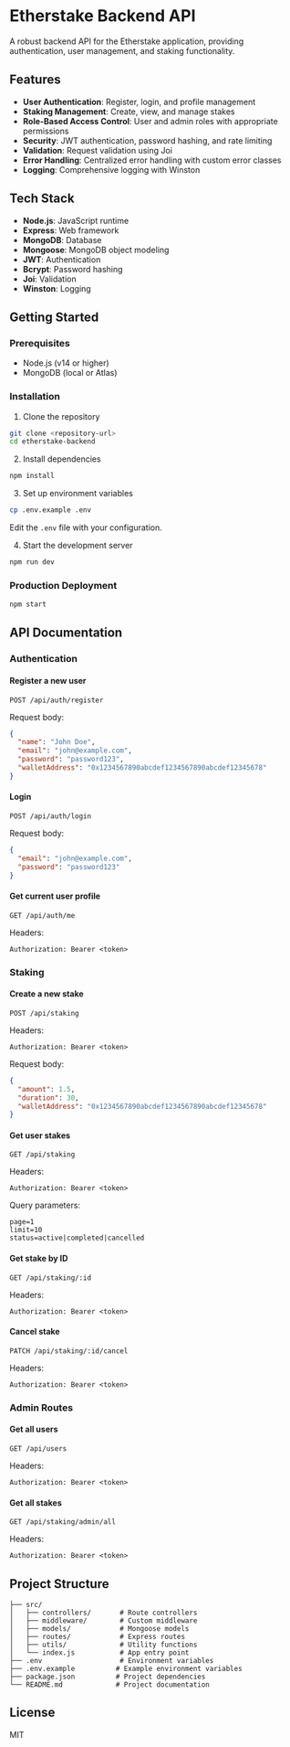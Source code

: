 # Etherstake Backend API

A robust backend API for the Etherstake application, providing authentication, user management, and staking functionality.

## Features

- **User Authentication**: Register, login, and profile management
- **Staking Management**: Create, view, and manage stakes
- **Role-Based Access Control**: User and admin roles with appropriate permissions
- **Security**: JWT authentication, password hashing, and rate limiting
- **Validation**: Request validation using Joi
- **Error Handling**: Centralized error handling with custom error classes
- **Logging**: Comprehensive logging with Winston

## Tech Stack

- **Node.js**: JavaScript runtime
- **Express**: Web framework
- **MongoDB**: Database
- **Mongoose**: MongoDB object modeling
- **JWT**: Authentication
- **Bcrypt**: Password hashing
- **Joi**: Validation
- **Winston**: Logging

## Getting Started

### Prerequisites

- Node.js (v14 or higher)
- MongoDB (local or Atlas)

### Installation

1. Clone the repository

```bash
git clone <repository-url>
cd etherstake-backend
```

2. Install dependencies

```bash
npm install
```

3. Set up environment variables

```bash
cp .env.example .env
```

Edit the `.env` file with your configuration.

4. Start the development server

```bash
npm run dev
```

### Production Deployment

```bash
npm start
```

## API Documentation

### Authentication

#### Register a new user

```
POST /api/auth/register
```

Request body:

```json
{
  "name": "John Doe",
  "email": "john@example.com",
  "password": "password123",
  "walletAddress": "0x1234567890abcdef1234567890abcdef12345678"
}
```

#### Login

```
POST /api/auth/login
```

Request body:

```json
{
  "email": "john@example.com",
  "password": "password123"
}
```

#### Get current user profile

```
GET /api/auth/me
```

Headers:

```
Authorization: Bearer <token>
```

### Staking

#### Create a new stake

```
POST /api/staking
```

Headers:

```
Authorization: Bearer <token>
```

Request body:

```json
{
  "amount": 1.5,
  "duration": 30,
  "walletAddress": "0x1234567890abcdef1234567890abcdef12345678"
}
```

#### Get user stakes

```
GET /api/staking
```

Headers:

```
Authorization: Bearer <token>
```

Query parameters:

```
page=1
limit=10
status=active|completed|cancelled
```

#### Get stake by ID

```
GET /api/staking/:id
```

Headers:

```
Authorization: Bearer <token>
```

#### Cancel stake

```
PATCH /api/staking/:id/cancel
```

Headers:

```
Authorization: Bearer <token>
```

### Admin Routes

#### Get all users

```
GET /api/users
```

Headers:

```
Authorization: Bearer <token>
```

#### Get all stakes

```
GET /api/staking/admin/all
```

Headers:

```
Authorization: Bearer <token>
```

## Project Structure

```
├── src/
│   ├── controllers/       # Route controllers
│   ├── middleware/        # Custom middleware
│   ├── models/            # Mongoose models
│   ├── routes/            # Express routes
│   ├── utils/             # Utility functions
│   └── index.js           # App entry point
├── .env                   # Environment variables
├── .env.example          # Example environment variables
├── package.json          # Project dependencies
└── README.md             # Project documentation
```

## License

MIT